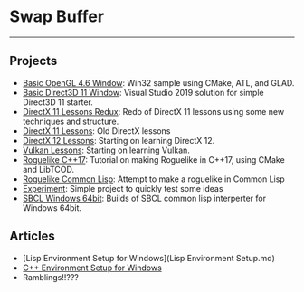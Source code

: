 # Swap Buffer
---

## Projects
- [Basic OpenGL 4.6 Window](https://github.com/Roy-Fokker/OpenGL46_Eg): 
  Win32 sample using CMake, ATL, and GLAD.
- [Basic Direct3D 11 Window](https://github.com/Roy-Fokker/Direct3D_11_Eg):
  Visual Studio 2019 solution for simple Direct3D 11 starter.
- [DirectX 11 Lessons Redux](https://github.com/Roy-Fokker/DirectX-11-Lessons-Redux):
  Redo of DirectX 11 lessons using some new techniques and structure.
- [DirectX 11 Lessons](https://github.com/Roy-Fokker/DirectX-11-Lessons):
  Old DirectX lessons
- [DirectX 12 Lessons](https://github.com/Roy-Fokker/DirectX12_Lessons):
  Starting on learning DirectX 12.
- [Vulkan Lessons](https://github.com/Roy-Fokker/Vulkan_Lessons):
  Starting on learning Vulkan.
- [Roguelike C++17](https://www.swapbuffer.com/roguelike-cpp):
  Tutorial on making Roguelike in C++17, using CMake and LibTCOD.
- [Roguelike Common Lisp](https://github.com/Roy-Fokker/roguelike-cl):
  Attempt to make a roguelike in Common Lisp
- [Experiment](https://github.com/Roy-Fokker/Experiment):
  Simple project to quickly test some ideas
- [SBCL Windows 64bit](https://github.com/Roy-Fokker/sbcl-win-x86_64):
  Builds of SBCL common lisp interperter for Windows 64bit.

## Articles
- [Lisp Environment Setup for Windows](Lisp Environment Setup.md)
- [C++ Environment Setup for Windows](#)
- Ramblings!!???
